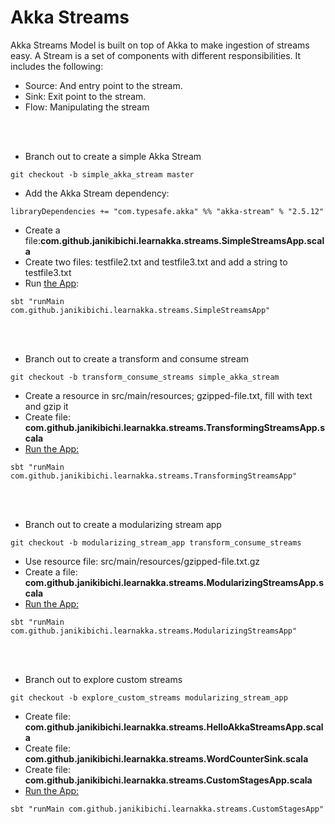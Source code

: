 # Akka Streams
Akka Streams Model is built on top of Akka to make ingestion of streams easy.
A Stream is a set of components with different responsibilities. It includes the following:
- Source: And entry point to the stream.
- Sink: Exit point to the stream.
- Flow: Manipulating the stream

<br><br>
- Branch out to create a simple Akka Stream 
````
git checkout -b simple_akka_stream master

````
- Add the Akka Stream dependency:
````
libraryDependencies += "com.typesafe.akka" %% "akka-stream" % "2.5.12"
````    
- Create a file:<b>com.github.janikibichi.learnakka.streams.SimpleStreamsApp.scala</b>
- Create two files: testfile2.txt and testfile3.txt and add a string to testfile3.txt
- Run [the App](https://asciinema.org/a/EF4w7zfNVxXq3EzP08OeGDbe7): 
````
sbt "runMain com.github.janikibichi.learnakka.streams.SimpleStreamsApp"
````
<br><br>
- Branch out to create a transform and consume stream
````
git checkout -b transform_consume_streams simple_akka_stream 

````
- Create a resource in src/main/resources; gzipped-file.txt, fill with text and gzip it
- Create file: <b>com.github.janikibichi.learnakka.streams.TransformingStreamsApp.scala</b>
- [Run the App:](https://asciinema.org/a/ORtz1GvYAGwLUrBYo6hEi1kuD)
````
sbt "runMain com.github.janikibichi.learnakka.streams.TransformingStreamsApp"
````
<br><br>
- Branch out to create a modularizing stream app
````
git checkout -b modularizing_stream_app transform_consume_streams
````
- Use resource file: src/main/resources/gzipped-file.txt.gz
- Create a file: <b>com.github.janikibichi.learnakka.streams.ModularizingStreamsApp.scala</b>
- [Run the App:](https://asciinema.org/a/88UssGhUkevST3VRSRRF2WX5e)
````
sbt "runMain com.github.janikibichi.learnakka.streams.ModularizingStreamsApp"
````
<br><br>
- Branch out to explore custom streams
````
git checkout -b explore_custom_streams modularizing_stream_app
````
- Create file: <b>com.github.janikibichi.learnakka.streams.HelloAkkaStreamsApp.scala</b>
- Create file: <b>com.github.janikibichi.learnakka.streams.WordCounterSink.scala</b>
- Create file: <b>com.github.janikibichi.learnakka.streams.CustomStagesApp.scala</b>
- [Run the App:](https://asciinema.org/a/Pv5vZJo4GkQahyWJByL6Vm2pY)
````
sbt "runMain com.github.janikibichi.learnakka.streams.CustomStagesApp"
````
